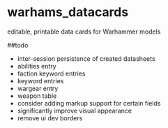 # warhams_datacards
editable, printable data cards for Warhammer models

##todo

* inter-session persistence of created datasheets
* abilities entry
* faction keyword entries
* keyword entries
* wargear entry
* weapon table
* consider adding markup support for certain fields
* significantly improve visual appearance
* remove ui dev borders
